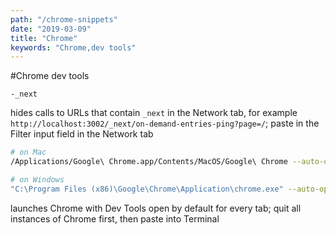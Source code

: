 ```yaml
---
path: "/chrome-snippets"
date: "2019-03-09"
title: "Chrome"
keywords: "Chrome,dev tools"
---
```


#Chrome dev tools

```
-_next
```
hides calls to URLs that contain `_next` in the Network tab, for example `http://localhost:3002/_next/on-demand-entries-ping?page=/`; paste in the Filter input field in the Network tab

```bash
# on Mac
/Applications/Google\ Chrome.app/Contents/MacOS/Google\ Chrome --auto-open-devtools-for-tabs

# on Windows
"C:\Program Files (x86)\Google\Chrome\Application\chrome.exe" --auto-open-devtools-for-tabs
```
launches Chrome with Dev Tools open by default for every tab; quit all instances of Chrome first, then paste into Terminal